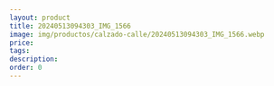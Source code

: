 ```yaml
---
layout: product
title: 20240513094303_IMG_1566
image: img/productos/calzado-calle/20240513094303_IMG_1566.webp
price: 
tags: 
description: 
order: 0
---
```

